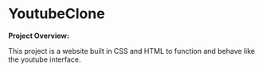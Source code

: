 # YoutubeClone

<b>Project Overview:</b>
<p>
This project is a website built in CSS and HTML to function and behave like the youtube interface. 
</p>
